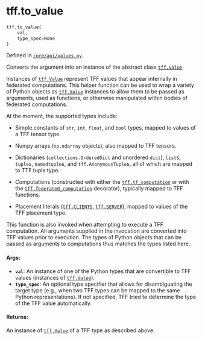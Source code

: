 <div itemscope itemtype="http://developers.google.com/ReferenceObject">
<meta itemprop="name" content="tff.to_value" />
<meta itemprop="path" content="Stable" />
</div>

# tff.to_value

``` python
tff.to_value(
    val,
    type_spec=None
)
```



Defined in [`core/api/values.py`](http://github.com/tensorflow/federated/tree/master/tensorflow_federated/python/core/api/values.py).

Converts the argument into an instance of the abstract class <a href="../tff/Value.md"><code>tff.Value</code></a>.

Instances of <a href="../tff/Value.md"><code>tff.Value</code></a> represent TFF values that appear internally in
federated computations. This helper function can be used to wrap a variety of
Python objects as <a href="../tff/Value.md"><code>tff.Value</code></a> instances to allow them to be passed as
arguments, used as functions, or otherwise manipulated within bodies of
federated computations.

At the moment, the supported types include:

* Simple constants of `str`, `int`, `float`, and `bool` types, mapped to
  values of a TFF tensor type.

* Numpy arrays (`np.ndarray` objects), also mapped to TFF tensors.

* Dictionaries (`collections.OrderedDict` and unordered `dict`), `list`s,
  `tuple`s, `namedtuple`s, and `tff.AnonymousTuple`s, all of which are mapped
  to TTF tuple type.

* Computations (constructed with either the <a href="../tff/tf_computation.md"><code>tff.tf_computation</code></a> or with the
  <a href="../tff/federated_computation.md"><code>tff.federated_computation</code></a> decorator), typically mapped to TFF functions.

* Placement literals (<a href="../tff.md#CLIENTS"><code>tff.CLIENTS</code></a>, <a href="../tff.md#SERVER"><code>tff.SERVER</code></a>), mapped to values of the
  TFF placement type.

This function is also invoked when attempting to execute a TFF computation.
All arguments supplied in the invocation are converted into TFF values prior
to execution. The types of Python objects that can be passed as arguments to
computations thus matches the types listed here.

#### Args:

* <b>`val`</b>: An instance of one of the Python types that are convertible to TFF
    values (instances of <a href="../tff/Value.md"><code>tff.Value</code></a>).
* <b>`type_spec`</b>: An optional type specifier that allows for disambiguating the
    target type (e.g., when two TFF types can be mapped to the same Python
    representations). If not specified, TFF tried to determine the type of the
    TFF value automatically.


#### Returns:

An instance of <a href="../tff/Value.md"><code>tff.Value</code></a> of a TFF type as described above.